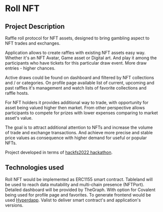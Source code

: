 # Roll NFT
## Project Description

Raffle roll protocol for NFT assets, designed to bring gambling aspect to NFT trades and exchanges.

Application allows to create raffles with existing NFT assets easy way. Whether it's an NFT Avatar, Game asset or Digital art.
And play it among the participants who have tickets for this particular draw event. More draw entries - higher chances.

Active draws could be found on dashboard and filtered by NFT collections and / or categories.
On profile page available list of current, upcoming and past raffles it's management and watch lists of favorite collections and raffle hosts.

For NFT holders it provides additional way to trade, with opportunity for asset being valued higher then market.
From other perspective allows participants to compete for prizes with lower expenses comparing to market asset's value.

The goal is to attract additional attention to NFTs and increase the volume of trade and exchange transactions. And achieve more precise and stable price values as consequence with higher demand for useful or popular NFTs.

Project developed in terms of [hackfs2022 hackathon](https://fs.ethglobal.com/).

## Technologies used

Roll NFT would be implemented as ERC1155 smart contract.
Tableland will be used to reach data mutability and multi-chain presence (NFTPort).
Detailed dashboard will be provided by TheGraph. With option for Covalent being used for profile page and favorites.
To generate frontend would be used [Hyperdapp](https://hyperdapp.dev/).
Valist to deliver smart contract's and application's versions.

